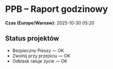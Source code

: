 # PPB – Raport godzinowy
**Czas (Europe/Warsaw):** 2025-10-30 05:20

## Status projektów
- Bezpieczny Pieszy — OK
- Zwolnij przy przejściu — OK
- Odblask ratuje życie — OK

